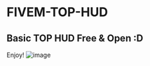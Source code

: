 # FIVEM-TOP-HUD
## Basic TOP HUD Free & Open :D

Enjoy!
![image](https://github.com/user-attachments/assets/f25120b2-b8dc-4bb9-bca0-084ebfca8a61)
